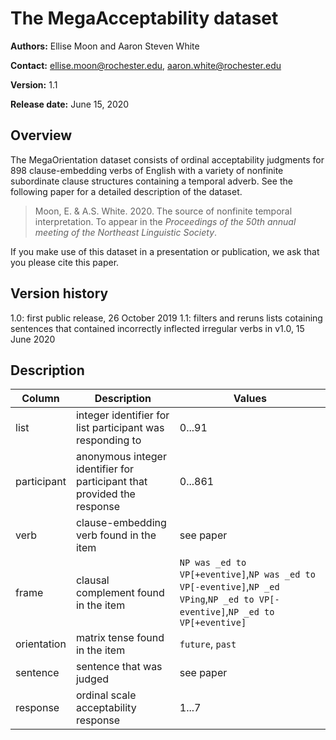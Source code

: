 # The MegaAcceptability dataset

**Authors:** Ellise Moon and Aaron Steven White

**Contact:** ellise.moon@rochester.edu, aaron.white@rochester.edu

**Version:** 1.1

**Release date:** June 15, 2020

## Overview

The MegaOrientation dataset consists of ordinal acceptability judgments for 898 clause-embedding verbs of English with a variety of nonfinite subordinate clause structures containing a temporal adverb. See the following paper for a detailed description of the dataset.

> Moon, E. & A.S. White. 2020. The source of nonfinite temporal interpretation. To appear in the _Proceedings of the 50th annual meeting of the Northeast Linguistic Society_.

If you make use of this dataset in a presentation or publication, we ask that you please cite this paper.

## Version history

1.0: first public release, 26 October 2019
1.1: filters and reruns lists cotaining sentences that contained incorrectly inflected irregular verbs in v1.0, 15 June 2020

## Description

| **Column**        | **Description**                                                                           | **Values**                           |
|-------------------|-------------------------------------------------------------------------------------------|--------------------------------------|
| list              | integer identifier for list participant was responding to                                 | 0...91                               |
| participant       | anonymous integer identifier for participant that provided the response                   | 0...861                              |
| verb              | clause-embedding verb found in the item                                                   | see paper                            |
| frame             | clausal complement found in the item                                                      | `NP was _ed to VP[+eventive]`,`NP was _ed to VP[-eventive]`,`NP _ed VPing`,`NP _ed to VP[-eventive]`,`NP _ed to VP[+eventive]` |
| orientation       | matrix tense found in the item                                                            | `future`, `past`                     |
| sentence          | sentence that was judged                                                                  | see paper                            |
| response          | ordinal scale acceptability response                                                      | 1...7                                |
